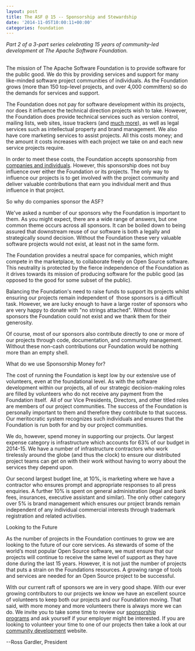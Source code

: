 ```yaml
---
layout: post
title: The ASF @ 15 -- Sponsorship and Stewardship
date: '2014-11-05T10:00:11+00:00'
categories: foundation
---
```

<div><i>Part 2 of a 3-part&nbsp;series celebrating 15 years of community-led development at The Apache Software Foundation.</i></div> 
  <div><br /></div> 
  <div> 
    <div> 
      <p>The mission of The Apache Software Foundation is to provide software for the public good. We do this by providing services and support for many like-minded software project communities of individuals. As the Foundation grows (more than 150 top-level projects, and over 4,000 committers) so do the demands for services and support.</p> 
      <p>The Foundation does not pay for software development within its projects, nor does it influence the technical direction projects wish to take. However, the Foundation does provide technical services such as version control, mailing lists, web sites, issue trackers (and <a href="http://www.apache.org/dev/services.html">much more</a>), as well as legal services such as intellectual property and brand management. We also have core marketing services to assist projects. All this costs money; and the amount it costs increases with each project we take on and each new service projects require.</p> 
    </div> 
    <div> </div> 
    <div> 
      <p>In order to meet these costs, the Foundation accepts sponsorship from <a href="http://www.apache.org/Foundation/thanks.html">companies and individuals</a>. However, this sponsorship does not buy influence over either the Foundation or its projects. The only way to influence our projects is to get involved with the project community and deliver valuable contributions that earn you individual merit and thus influence in that project.</p> 
      <p>So why do companies sponsor the ASF?</p> 
    </div> 
    <div> </div> 
    <div> 
      <p>We've asked a number of our sponsors why the Foundation is important to them. As you might expect, there are a wide range of answers, but one common theme occurs across all sponsors. It can be boiled down to being assured that downstream reuse of our software is both a legally and strategically sound decision. Without the Foundation these very valuable software projects would not exist, at least not in the same form.</p> 
      <p>The Foundation provides a neutral space for companies, which might compete in the marketplace, to collaborate freely on Open Source software. This neutrality is protected by the fierce independence of the Foundation as it drives towards its mission of producing software for the public good (as opposed to the good for some subset of the public).</p> 
    </div> 
    <div> </div> 
    <div> 
      <p>Balancing the Foundation's need to raise funds to support its projects whilst ensuring our projects remain independent of &nbsp;those sponsors is a difficult task. However, we are lucky enough to have a large roster of sponsors who are very happy to donate with &quot;no strings attached&quot;. Without those sponsors the Foundation could not exist and we thank them for their generosity.</p> 
      <p>Of course, most of our sponsors also contribute directly to one or more of our projects through code, documentation, and community management. Without these non-cash contributions our Foundation would be nothing more than an empty shell.</p> 
    </div> 
    <div> </div> 
    <div>What do we use Sponsorship Money for?</div> 
    <div> 
      <p>The cost of running the Foundation is kept low by our extensive use of volunteers, even at the foundational level. As with the software development within our projects, all of our strategic decision-making roles are filled by volunteers who do not receive any payment from the Foundation itself. &nbsp;All of our Vice Presidents, Directors, and other titled roles are members of our project communities. The success of the Foundation is personally important to them and therefore they contribute to that success. Our meritocratic system recognizes such individuals and ensures that the Foundation is run both for and by our project communities.</p> 
    </div> 
    <div> </div> 
    <div>We do, however, spend money in supporting our projects. Our largest expense category is infrastructure which accounts for 63% of our budget in 2014-15. We have a number of infrastructure contractors who work tirelessly around the globe (and thus the clock) to ensure our distributed project teams can get on with their work without having to worry about the services they depend upon.</div> 
    <div> 
      <p>Our second largest budget line, at 10%, is marketing where we have a contractor who ensures prompt and appropriate responses to all press enquiries. A further 10% is spent on general administration (legal and bank fees, insurances, executive assistant and similar). The only other category over 5% is brand management which ensures our project brands remain independent of any individual commercial interests through trademark registration and related activities.</p> 
    </div> 
    <div> </div> 
    <div>Looking to the Future</div> 
    <div> 
      <p>As the number of projects in the Foundation continues to grow we are looking to the future of our core services. As stewards of some of the world’s most popular Open Source software, we must ensure that our projects will continue to receive the same level of support as they have done during the last 15 years. However, it is not just the number of projects that puts a strain on the Foundations resources. A growing range of tools and services are needed for an Open Source project to be successful.</p> 
    </div> 
    <div> </div> 
    <div>With our current raft of sponsors we are in very good shape. With our ever growing contributors to our projects we know we have an excellent source of volunteers to keep both our projects and our Foundation moving. That said, with more money and more volunteers there is always more we can do. We invite you to take some time to review our <a href="http://www.apache.org/Foundation/sponsorship.html">sponsorship programs</a>&nbsp;and ask yourself if your employer might be interested. If you are looking to volunteer your time to one of our projects then take a look at our <a href="http://community.apache.org/">community development</a> website.</div> 
    <div> 
      <p>--Ross Gardler, President</p> 
    </div> 
  </div>
